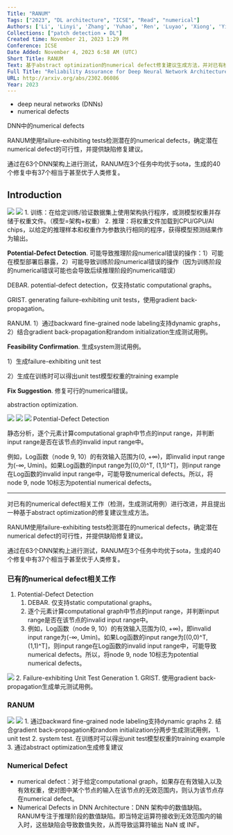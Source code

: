 ```yaml
---
Title: "RANUM"
Tags: ["2023", "DL architecture", "ICSE", "Read", "numerical"]
Authors: ['Li', 'Linyi', 'Zhang', 'Yuhao', 'Ren', 'Luyao', 'Xiong', 'Yingfei', 'Xie', 'Tao']
Collections: ["patch detection ▸ DL"]
Created time: November 21, 2023 1:29 PM
Conference: ICSE
Date Added: November 4, 2023 6:58 AM (UTC)
Short Title: RANUM
Text: 基于abstract optimization的numerical defect修复建议生成方法，并对已有检测，生成测试用例相关工作进行改进。
Full Title: "Reliability Assurance for Deep Neural Network Architectures Against Numerical Defects"
URL: http://arxiv.org/abs/2302.06086
Year: 2023
---
```

- deep neural networks (DNNs)
- numerical defects

DNN中的numerical defects

RANUM使用failure-exhibiting tests检测潜在的numerical defects，确定潜在numerical defect的可行性，并提供缺陷修复建议。

通过在63个DNN架构上进行测试，RANUM在3个任务中均优于sota，生成的40个修复中有37个相当于甚至优于人类修复。

## Introduction

<img src="/RANUM/Untitled.png" className="img"/>
<img src="/RANUM/Untitled%201.png" className="img"/>
1. 训练：在给定训练/验证数据集上使用架构执行程序，或测模型权重并存储于权重文件。（模型=架构+权重）
2. 推理：将权重文件加载到CPU/GPU/AI chips，以给定的推理样本和权重作为参数执行相同的程序，获得模型预测结果作为输出。

**Potential-Defect Detection**. 可能导致推理阶段numerical错误的操作：1）可能在模型部署后暴露，2）可能导致训练阶段numerical错误的操作（因为训练阶段的numerical错误可能也会导致后续推理阶段的numerical错误）

DEBAR. potential-defect detection，仅支持static computational graphs。

GRIST. generating failure-exhibiting unit tests，使用gradient back-propagation。

RANUM. 1）通过backward fine-grained node labeling支持dynamic graphs，2）结合gradient back-propagation和random initialization生成测试用例。

**Feasibility Confirmation**. 生成system测试用例。

1）生成failure-exhibiting unit test

2）生成在训练时可以得出unit test模型权重的training example

**Fix Suggestion**. 修复可行的numerical错误。

abstraction optimization. 

<img src="/RANUM/Untitled%202.png" className="img"/>
<img src="/RANUM/Untitled%203.png" className="img"/>
<img src="/RANUM/Untitled%201.png" className="img"/>
Potential-Defect Detection

静态分析，逐个元素计算computational graph中节点的input range，并判断input range是否在该节点的invalid input range中。

例如，Log函数（node 9, 10）的有效输入范围为(0, +∞)，即invalid input range为(-∞, Umin)。如果Log函数的input range为[(0,0)^T, (1,1)^T]，则input range在Log函数的invalid input range中，可能导致numerical defects。所以，将node 9, node 10标志为potential numerical defects。

---

对已有的numerical defect相关工作（检测，生成测试用例）进行改进，并且提出一种基于abstract optimization的修复建议生成方法。

RANUM使用failure-exhibiting tests检测潜在的numerical defects，确定潜在numerical defect的可行性，并提供缺陷修复建议。

通过在63个DNN架构上进行测试，RANUM在3个任务中均优于sota，生成的40个修复中有37个相当于甚至优于人类修复。

### 已有的numerical defect相关工作

1. Potential-Defect Detection
    1. DEBAR. 仅支持static computational graphs。
    2. 逐个元素计算computational graph中节点的input range，并判断input range是否在该节点的invalid input range中。
    3. 例如，Log函数（node 9, 10）的有效输入范围为(0, +∞)，即invalid input range为(-∞, Umin)。如果Log函数的input range为[(0,0)^T, (1,1)^T]，则input range在Log函数的invalid input range中，可能导致numerical defects。所以，将node 9, node 10标志为potential numerical defects。
        
<img src="/RANUM/Untitled%201.png" className="img"/>        
2. Failure-exhibiting Unit Test Generation
    1. GRIST. 使用gradient back-propagation生成单元测试用例。

### RANUM

<img src="/RANUM/Untitled%202.png" className="img"/>
<img src="/RANUM/Untitled%203.png" className="img"/>
1. 通过backward fine-grained node labeling支持dynamic graphs
2. 结合gradient back-propagation和random initialization分两步生成测试用例，
    1. unit test
    2. system test. 在训练时可以得出unit test模型权重的training example
3. 通过abstract optimization生成修复建议

### Numerical Defect

- numerical defect：对于给定computational graph，如果存在有效输入以及有效权重，使对图中某个节点的输入在该节点的无效范围内，则认为该节点存在numerical defect。
- Numerical Defects in DNN Architecture：DNN 架构中的数值缺陷。RANUM专注于推理阶段的数值缺陷。即当特定运算符接收到无效范围内的输入时，这些缺陷会导致数值失败，从而导致运算符输出 NaN 或 INF。